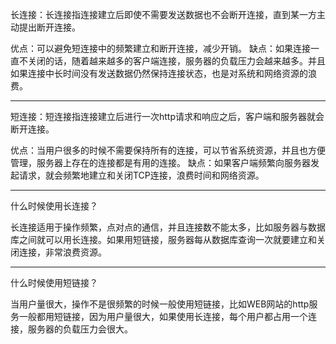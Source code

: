 长连接：长连接指连接建立后即使不需要发送数据也不会断开连接，直到某一方主动提出断开连接。

优点：可以避免短连接中的频繁建立和断开连接，减少开销。
缺点：如果连接一直不关闭的话，随着越来越多的客户端连接，服务器的负载压力会越来越多。并且如果连接中长时间没有发送数据仍然保持连接状态，也是对系统和网络资源的浪费。

-------------------------------------------------------------------------------------------------------

短连接：短连接指连接建立后进行一次http请求和响应之后，客户端和服务器就会断开连接。

优点：当用户很多的时候不需要保持所有的连接，可以节省系统资源，并且也方便管理，服务器上存在的连接都是有用的连接。
缺点：如果客户端频繁向服务器发起请求，就会频繁地建立和关闭TCP连接，浪费时间和网络资源。

--------------------------------------------------------------------------------------------------------

什么时候使用长连接？

长连接适用于操作频繁，点对点的通信，并且连接数不能太多，比如服务器与数据库之间就可以用长连接。如果用短链接，服务器每从数据库查询一次就要建立和关闭连接，非常浪费资源。

--------------------------------------------------------------------------------------------------------

什么时候使用短链接？

当用户量很大，操作不是很频繁的时候一般使用短链接，比如WEB网站的http服务一般都用短链接，因为用户量很大，如果使用长连接，每个用户都占用一个连接，服务器的负载压力会很大。